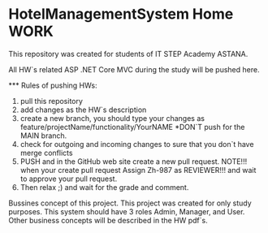 # HotelManagementSystem Home WORK
This repository was created for students of IT STEP Academy ASTANA.

All HW`s related ASP .NET Core MVC  during the study will be pushed here.

*** Rules of pushing HWs: 

1) pull this repository
2) add changes as the HW`s description
3) create a new branch, you should type your changes as feature/projectName/functionality/YourNAME   *DON`T push for the MAIN branch.
4) check for outgoing and incoming changes to sure that you don`t have merge conflicts
5) PUSH and in the GitHub web site create a new pull request. NOTE!!! when your create pull request Assign Zh-987 as REVIEWER!!! and wait to approve your pull request.
7) Then relax ;) and wait for the grade and comment.

Bussines concept of this project.
This project was created for only study purposes.
This system should have 3 roles Admin, Manager, and User.
Other business concepts will be described in the HW pdf`s.
